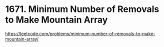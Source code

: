 # 1671. Minimum Number of Removals to Make Mountain Array

https://leetcode.com/problems/minimum-number-of-removals-to-make-mountain-array/